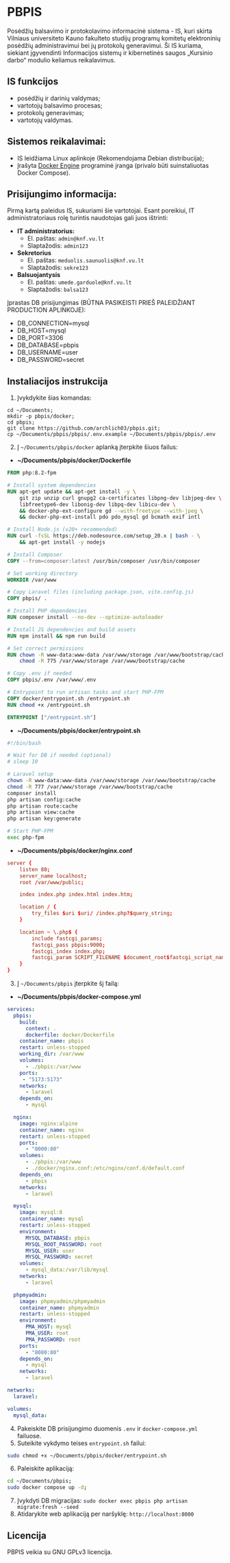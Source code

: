 # PBPIS

Posėdžių balsavimo ir protokolavimo informacinė sistema - IS, kuri skirta Vilniaus universiteto Kauno fakulteto studijų programų komitetų elektroninių posėdžių administravimui bei jų protokolų generavimui. Ši IS kuriama, siekiant įgyvendinti Informacijos sistemų ir kibernetinės saugos „Kursinio darbo“ modulio keliamus reikalavimus.

## IS funkcijos
- posėdžių ir darinių valdymas;
- vartotojų balsavimo procesas;
- protokolų generavimas;
- vartotojų valdymas.

## Sistemos reikalavimai:
- IS leidžiama Linux aplinkoje (Rekomendojama Debian distribucija);
- Įrašyta [Docker Engine](https://docs.docker.com/engine/install/debian/) programinė įranga (privalo būti suinstaliuotas Docker Compose).

## Prisijungimo informacija:
Pirmą kartą paleidus IS, sukuriami šie vartotojai. Esant poreikiui, IT administratoriaus rolę turintis naudotojas gali juos ištrinti:
- **IT administratorius:** 
  - El. paštas: `admin@knf.vu.lt`
  - Slaptažodis: `admin123`
- **Sekretorius**
  - El. paštas: `meduolis.saunuolis@knf.vu.lt`
  - Slaptažodis: `sekre123`
- **Balsuojantysis**
  - El. paštas: `umede.garduole@knf.vu.lt`
  - Slaptažodis: `balsa123`

Įprastas DB prisijungimas (BŪTNA PASIKEISTI PRIEŠ PALEIDŽIANT PRODUCTION APLINKOJE):
- DB_CONNECTION=mysql
- DB_HOST=mysql
- DB_PORT=3306
- DB_DATABASE=pbpis
- DB_USERNAME=user
- DB_PASSWORD=secret

## Instaliacijos instrukcija

1. Įvykdykite šias komandas:
```shell
cd ~/Documents;
mkdir -p pbpis/docker;
cd pbpis;
git clone https://github.com/archlich03/pbpis.git;
cp ~/Documents/pbpis/pbpis/.env.example ~/Documents/pbpis/pbpis/.env
```
2. Į `~/Documents/pbpis/docker` aplanką įterpkite šiuos failus:
- **~/Documents/pbpis/docker/Dockerfile**
```dockerfile
FROM php:8.2-fpm

# Install system dependencies
RUN apt-get update && apt-get install -y \
    git zip unzip curl gnupg2 ca-certificates libpng-dev libjpeg-dev \
    libfreetype6-dev libonig-dev libpq-dev libicu-dev \
    && docker-php-ext-configure gd --with-freetype --with-jpeg \
    && docker-php-ext-install pdo pdo_mysql gd bcmath exif intl

# Install Node.js (v20+ recommended)
RUN curl -fsSL https://deb.nodesource.com/setup_20.x | bash - \
    && apt-get install -y nodejs

# Install Composer
COPY --from=composer:latest /usr/bin/composer /usr/bin/composer

# Set working directory
WORKDIR /var/www

# Copy Laravel files (including package.json, vite.config.js)
COPY pbpis/ .

# Install PHP dependencies
RUN composer install --no-dev --optimize-autoloader

# Install JS dependencies and build assets
RUN npm install && npm run build

# Set correct permissions
RUN chown -R www-data:www-data /var/www/storage /var/www/bootstrap/cache && \
    chmod -R 775 /var/www/storage /var/www/bootstrap/cache

# Copy .env if needed
COPY pbpis/.env /var/www/.env

# Entrypoint to run artisan tasks and start PHP-FPM
COPY docker/entrypoint.sh /entrypoint.sh
RUN chmod +x /entrypoint.sh

ENTRYPOINT ["/entrypoint.sh"]
```
- **~/Documents/pbpis/docker/entrypoint.sh**
```sh
#!/bin/bash

# Wait for DB if needed (optional)
# sleep 10

# Laravel setup
chown -R www-data:www-data /var/www/storage /var/www/bootstrap/cache
chmod -R 777 /var/www/storage /var/www/bootstrap/cache
composer install
php artisan config:cache
php artisan route:cache
php artisan view:cache
php artisan key:generate

# Start PHP-FPM
exec php-fpm
```
- **~/Documents/pbpis/docker/nginx.conf**
```conf
server {
    listen 80;
    server_name localhost;
    root /var/www/public;

    index index.php index.html index.htm;

    location / {
        try_files $uri $uri/ /index.php?$query_string;
    }

    location ~ \.php$ {
        include fastcgi_params;
        fastcgi_pass pbpis:9000;
        fastcgi_index index.php;
        fastcgi_param SCRIPT_FILENAME $document_root$fastcgi_script_name;
    }
}
```
3. Į `~/Documents/pbpis` įterpkite šį failą:
- **~/Documents/pbpis/docker-compose.yml**
```yml
services:
  pbpis:
    build:
      context: .
      dockerfile: docker/Dockerfile
    container_name: pbpis
    restart: unless-stopped
    working_dir: /var/www
    volumes:
      - ./pbpis:/var/www
    ports:
     - "5173:5173"
    networks:
      - laravel
    depends_on:
      - mysql

  nginx:
    image: nginx:alpine
    container_name: nginx
    restart: unless-stopped
    ports:
      - "8000:80"
    volumes:
      - ./pbpis:/var/www
      - ./docker/nginx.conf:/etc/nginx/conf.d/default.conf
    depends_on:
      - pbpis
    networks:
      - laravel

  mysql:
    image: mysql:8
    container_name: mysql
    restart: unless-stopped
    environment:
      MYSQL_DATABASE: pbpis
      MYSQL_ROOT_PASSWORD: root
      MYSQL_USER: user
      MYSQL_PASSWORD: secret
    volumes:
      - mysql_data:/var/lib/mysql
    networks:
      - laravel

  phpmyadmin:
    image: phpmyadmin/phpmyadmin
    container_name: phpmyadmin
    restart: unless-stopped
    environment:
      PMA_HOST: mysql
      PMA_USER: root
      PMA_PASSWORD: root
    ports:
      - "8080:80"
    depends_on:
      - mysql
    networks:
      - laravel

networks:
  laravel:

volumes:
  mysql_data:

```
4. Pakeiskite DB prisijungimo duomenis `.env` ir `docker-compose.yml` failuose.
5. Suteikite vykdymo teises `entrypoint.sh` failui:
```sh
sudo chmod +x ~/Documents/pbpis/docker/entrypoint.sh
```
6. Paleiskite aplikaciją:
```sh
cd ~/Documents/pbpis;
sudo docker compose up -d;
```
7. Įvykdyti DB migracijas: `sudo docker exec pbpis php artisan migrate:fresh --seed`
8. Atidarykite web aplikaciją per naršyklę: `http://localhost:8000`

## Licencija

PBPIS veikia su GNU GPLv3 licencija.
